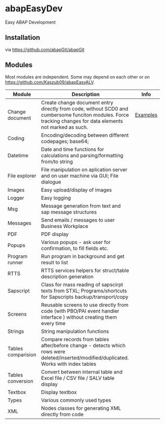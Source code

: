 # abapEasyDev
Easy ABAP Development

## Installation
via https://github.com/abapGit/abapGit

## Modules
Most modules are independent. Some may depend on each other or on https://github.com/Kaszub09/abapEasyALV.

| Module | Description | Info |
| - | - | - |
| Change document | Create change document entry directly from code, without SCD0 and cumbersome funciton modules. Force tracking changes for data elements not marked as such. | [Examples](src/zed_change_document/zed_change_document_ex/zed_change_doc_simple.prog.abap)
| Coding | Encoding/decoding between different codepages; base64; |  
| Datetime | Date and time functions for calculations and parsing/formatting from/to string | |
| File explorer | File manipulation on aplication server and on user machine via GUI; File dialogue | |
| Images | Easy upload/display of images | |
| Logger | Easy logging | |
| Msg | Message generation from text and sap message structures | |
| Messages | Send emails / messages to user Business Workplace | |
| PDF | PDF display | |
| Popups | Various popups - ask user for confirmation, to fill fields etc. | |
| Program runner | Run program in background and get result to list | |
| RTTS | RTTS services helpers for struct/table description generation | |
| Sapscript | Class for mass reading of sapscirpt texts from STXL; Programs/shortcuts for Sapscripts backup/transport/copy | |
| Screens | Reusable screens to use directly from code (with PBO/PAI event handler interface ) without creating them every time | |
| Strings | String manipulation functions | |
| Tables comparision | Compare records from tables after/before change - detects which rows were deleted/inserted/modified/duplicated. Works with index tables | |
| Tables conversion | Convert between internal table and Excel file / CSV file / SALV table display | |
| Textbox | Display textbox | |
| Types | Various commonly used types | |
| XML | Nodes classes for generating XML directly from code | |
